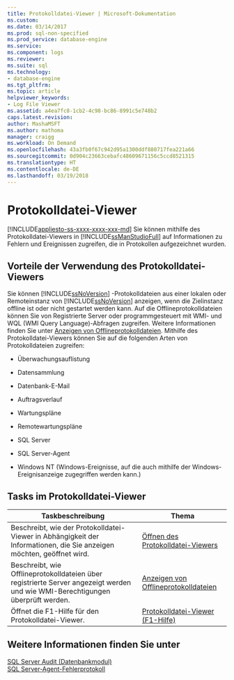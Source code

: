```yaml
---
title: Protokolldatei-Viewer | Microsoft-Dokumentation
ms.custom: 
ms.date: 03/14/2017
ms.prod: sql-non-specified
ms.prod_service: database-engine
ms.service: 
ms.component: logs
ms.reviewer: 
ms.suite: sql
ms.technology:
- database-engine
ms.tgt_pltfrm: 
ms.topic: article
helpviewer_keywords:
- Log File Viewer
ms.assetid: a4ea7fc8-1cb2-4c98-bc86-8991c5e748b2
caps.latest.revision: 
author: MashaMSFT
ms.author: mathoma
manager: craigg
ms.workload: On Demand
ms.openlocfilehash: 43a3fb0f67c942d95a1300ddf880717fea221a66
ms.sourcegitcommit: 0d904c23663cebafc48609671156c5ccd8521315
ms.translationtype: HT
ms.contentlocale: de-DE
ms.lasthandoff: 03/19/2018
---
```

# <a name="log-file-viewer"></a>Protokolldatei-Viewer
[!INCLUDE[appliesto-ss-xxxx-xxxx-xxx-md](../../includes/appliesto-ss-xxxx-xxxx-xxx-md.md)]
  Sie können mithilfe des Protokolldatei-Viewers in [!INCLUDE[ssManStudioFull](../../includes/ssmanstudiofull-md.md)] auf Informationen zu Fehlern und Ereignissen zugreifen, die in Protokollen aufgezeichnet wurden.  
  
## <a name="benefits-of-using-log-file-viewer"></a>Vorteile der Verwendung des Protokolldatei-Viewers  
 Sie können [!INCLUDE[ssNoVersion](../../includes/ssnoversion-md.md)] -Protokolldateien aus einer lokalen oder Remoteinstanz von [!INCLUDE[ssNoVersion](../../includes/ssnoversion-md.md)] anzeigen, wenn die Zielinstanz offline ist oder nicht gestartet werden kann. Auf die Offlineprotokolldateien können Sie von Registrierte Server oder programmgesteuert mit WMI- und WQL (WMI Query Language)-Abfragen zugreifen. Weitere Informationen finden Sie unter [Anzeigen von Offlineprotokolldateien](../../relational-databases/logs/view-offline-log-files.md). Mithilfe des Protokolldatei-Viewers können Sie auf die folgenden Arten von Protokolldateien zugreifen:  
  
-   Überwachungsauflistung  
  
-   Datensammlung  
  
-   Datenbank-E-Mail  
  
-   Auftragsverlauf  
  
-   Wartungspläne  
  
-   Remotewartungspläne  
  
-   SQL Server  
  
-   SQL Server-Agent  
  
-   Windows NT (Windows-Ereignisse, auf die auch mithilfe der Windows-Ereignisanzeige zugegriffen werden kann.)  
  
## <a name="log-file-viewer-tasks"></a>Tasks im Protokolldatei-Viewer  
  
|Taskbeschreibung|Thema|  
|----------------------|-----------|  
|Beschreibt, wie der Protokolldatei-Viewer in Abhängigkeit der Informationen, die Sie anzeigen möchten, geöffnet wird.|[Öffnen des Protokolldatei-Viewers](../../relational-databases/logs/open-log-file-viewer.md)|  
|Beschreibt, wie Offlineprotokolldateien über registrierte Server angezeigt werden und wie WMI-Berechtigungen überprüft werden.|[Anzeigen von Offlineprotokolldateien](../../relational-databases/logs/view-offline-log-files.md)|  
|Öffnet die F1-Hilfe für den Protokolldatei-Viewer.|[Protokolldatei-Viewer (F1-Hilfe)](../../relational-databases/logs/log-file-viewer-f1-help.md)|  
  
## <a name="see-also"></a>Weitere Informationen finden Sie unter  
 [SQL Server Audit &#40;Datenbankmodul&#41;](../../relational-databases/security/auditing/sql-server-audit-database-engine.md)   
 [SQL Server-Agent-Fehlerprotokoll](http://msdn.microsoft.com/library/0b2d6e6e-cd2d-4b8b-9fa2-2bbd2fc0da41)  
  
  
